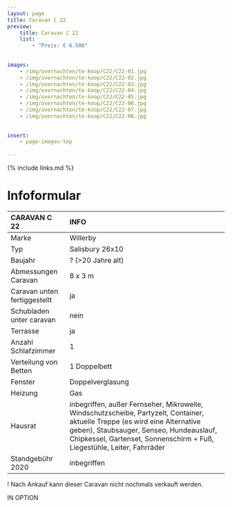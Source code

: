 ```yaml
---
layout: page
title: Caravan C 22
preview: 
    title: Caravan C 22
    list:
        - "Preis: € 6.500"
        
        
images:
    - /img/overnachten/te-koop/C22/C22-01.jpg
    - /img/overnachten/te-koop/C22/C22-02.jpg
    - /img/overnachten/te-koop/C22/C22-03.jpg
    - /img/overnachten/te-koop/C22/C22-04.jpg
    - /img/overnachten/te-koop/C22/C22-05.jpg
    - /img/overnachten/te-koop/C22/C22-06.jpg
    - /img/overnachten/te-koop/C22/C22-07.jpg
    - /img/overnachten/te-koop/C22/C22-08.jpg
    
    
insert:
    - page-images-top
    
---
```


{% include links.md %}



# Infoformular

CARAVAN C 22                | INFO        | 
:---------------------------|:------------|
Marke                       |Willerby
Typ                         |Salisbury 26x10
Baujahr                     |? (>20 Jahre alt)
Abmessungen Caravan         |8 x 3 m
Caravan unten fertiggestellt|ja
Schubladen unter caravan    |nein
Terrasse                    |ja
Anzahl Schlafzimmer         |1
Verteilung von Betten       |1 Doppelbett
Fenster                     |Doppelverglasung
Heizung                     |Gas
Hausrat                     |inbegriffen, außer Fernseher, Mikrowelle, Windschutzscheibe, Partyzelt, Container, aktuelle Treppe (es wird eine Alternative geben), Staubsauger, Senseo, Hundeauslauf, Chipkessel, Gartenset, Sonnenschirm + Fuß, Liegestühle, Leiter, Fahrräder
Standgebühr 2020            |inbegriffen

! Nach Ankauf kann dieser Caravan nicht nochmals verkauft werden.

IN OPTION